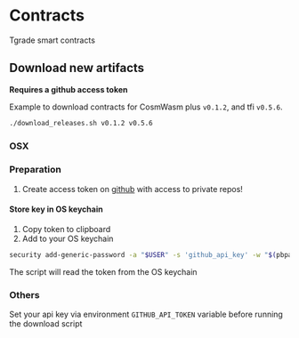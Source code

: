 # Contracts
Tgrade smart contracts


## Download new artifacts
**Requires a github access token**

Example to download contracts for CosmWasm plus `v0.1.2`, and tfi `v0.5.6`.
```sh
./download_releases.sh v0.1.2 v0.5.6
```

### OSX
### Preparation
1. Create access token on [github](https://github.com/settings/tokens) with access to private repos!

#### Store key in OS keychain
1. Copy token to clipboard
1. Add to your OS keychain
```sh
security add-generic-password -a "$USER" -s 'github_api_key' -w "$(pbpaste)"
```
The script will read the token from the OS keychain

### Others
Set your api key via environment `GITHUB_API_TOKEN` variable before running the download script
